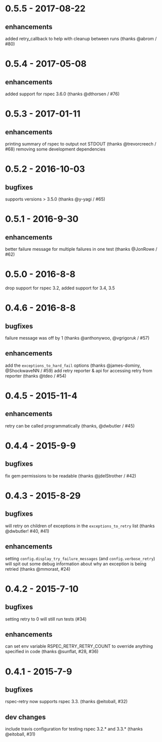 # 0.5.5 - 2017-08-22
## enhancements
added retry_callback to help with cleanup between runs (thanks @abrom / #80)

# 0.5.4 - 2017-05-08
## enhancements
added support for rspec 3.6.0 (thanks @dthorsen / #76)

# 0.5.3 - 2017-01-11
## enhancements
printing summary of rspec to output not STDOUT (thanks @trevorcreech / #68)
removing some development dependencies

# 0.5.2 - 2016-10-03
## bugfixes
supports versions > 3.5.0  (thanks @y-yagi / #65)

# 0.5.1 - 2016-9-30
## enhancements
better failure message for multiple failures in one test (thanks @JonRowe / #62)

# 0.5.0 - 2016-8-8
drop support for rspec 3.2, added support for 3.4, 3.5

# 0.4.6 - 2016-8-8
## bugfixes
failure message was off by 1 (thanks @anthonywoo, @vgrigoruk / #57)
## enhancements
add the `exceptions_to_hard_fail` options (thanks @james-dominy, @ShockwaveNN / #59)
add retry reporter & api for accessing retry from reporter (thanks @tdeo / #54)

# 0.4.5 - 2015-11-4
## enhancements
retry can be called programmatically (thanks, @dwbutler / #45)

# 0.4.4 - 2015-9-9
## bugfixes
fix gem permissions to be readable (thanks @jdelStrother / #42)

# 0.4.3 - 2015-8-29
## bugfixes
will retry on children of exceptions in the `exceptions_to_retry` list
(thanks @dwbutler! #40, #41)

## enhancements
setting `config.display_try_failure_messages` (and `config.verbose_retry`) will
spit out some debug information about why an exception is being retried
(thanks @mmorast, #24)

# 0.4.2 - 2015-7-10
## bugfixes
setting retry to 0 will still run tests (#34)

## enhancements
can set env variable RSPEC_RETRY_RETRY_COUNT to override anything specified in
code (thanks @sunflat, #28, #36)

# 0.4.1 - 2015-7-9
## bugfixes
rspec-retry now supports rspec 3.3. (thanks @eitoball, #32)

## dev changes
include travis configuration for testing rspec 3.2.* and 3.3.*
(thanks @eitoball, #31)
